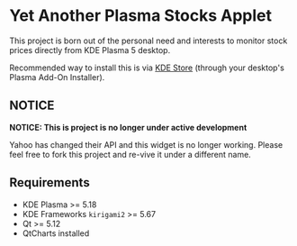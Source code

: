 # Yet Another Plasma Stocks Applet

This project is born out of the personal need and interests to monitor stock prices directly from KDE Plasma 5 desktop.

Recommended way to install this is via [KDE Store](https://store.kde.org/p/1388640/) (through your desktop's Plasma Add-On Installer).

## NOTICE ##

**NOTICE: This is project is no longer under active development**

Yahoo has changed their API and this widget is no longer working. Please feel free to fork this project and re-vive it under a different name.

## Requirements

 - KDE Plasma >= 5.18
 - KDE Frameworks `kirigami2` >= 5.67
 - Qt >= 5.12
 - QtCharts installed
